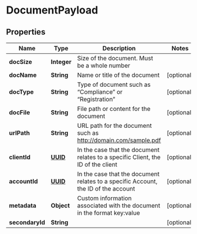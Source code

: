 
# DocumentPayload

## Properties
Name | Type | Description | Notes
------------ | ------------- | ------------- | -------------
**docSize** | **Integer** | Size of the document. Must be a whole number | 
**docName** | **String** | Name or title of the document |  [optional]
**docType** | **String** | Type of document such as “Compliance” or “Registration” |  [optional]
**docFile** | **String** | File path or content for the document |  [optional]
**urlPath** | **String** | URL path for the document such as http://domain.com/sample.pdf |  [optional]
**clientId** | [**UUID**](UUID.md) | In the case that the document relates to a specific Client, the ID of the client |  [optional]
**accountId** | [**UUID**](UUID.md) | In the case that the document relates to a specific Account, the ID of the account |  [optional]
**metadata** | **Object** | Custom information associated with the document in the format key:value |  [optional]
**secondaryId** | **String** |  |  [optional]



